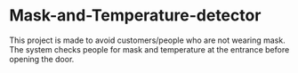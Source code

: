 # Mask-and-Temperature-detector
This project is made to avoid customers/people who are not wearing mask. The system checks people for mask and temperature at the entrance before opening the door.   
